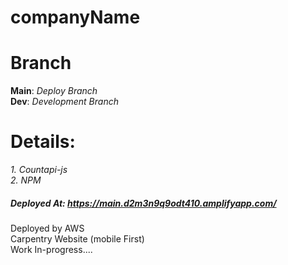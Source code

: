# companyName

# Branch
**Main**: *Deploy Branch* <br>
**Dev**: *Development Branch* <br>

# Details: <br />

*1. Countapi-js* <br>
*2. NPM* <br>

##### Deployed At: *https://main.d2m3n9q9odt410.amplifyapp.com/* <br>
Deployed by AWS <br>
Carpentry Website  (mobile First) <br />
Work In-progress....

